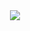 <!-- 1. Initial screen -->
<div align="center">
  <img src="https://github.com/hab1nSong/hab1nSong/assets/93114062/4932e95e-9e9e-43f3-9380-6d2d61ce08bc"/>
</div>


<!--
**hab1nSong/hab1nSong** is a ✨ _special_ ✨ repository because its `README.md` (this file) appears on your GitHub profile.

Here are some ideas to get you started:

- 🔭 I’m currently working on ...
- 🌱 I’m currently learning ...
- 👯 I’m looking to collaborate on ...
- 🤔 I’m looking for help with ...
- 💬 Ask me about ...
- 📫 How to reach me: ...
- 😄 Pronouns: ...
- ⚡ Fun fact: ...
-->
